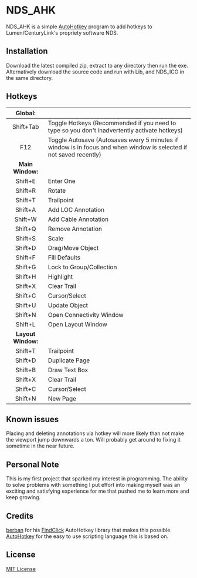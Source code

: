 # NDS_AHK

NDS_AHK is a simple [AutoHotkey](https://github.com/AutoHotkey/AutoHotkey) program to add hotkeys to Lumen/CenturyLink's propriety software NDS.

## Installation

Download the latest compiled zip, extract to any directory then run the exe. Alternatively download the source code and run with Lib, and NDS_ICO in the same directory.

## Hotkeys
| **Global:** |  |
|:---:|---|
| Shift+Tab | Toggle Hotkeys (Recommended if you need to type so you don't inadvertently activate hotkeys) |
| F12 | Toggle Autosave (Autosaves every 5 minutes if window is in focus and when window is selected if not saved recently) |
| **Main Window:** |  |
| Shift+E | Enter One |
| Shift+R | Rotate |
| Shift+T | Trailpoint |
| Shift+A | Add LOC Annotation |
| Shift+W | Add Cable Annotation |
| Shift+Q | Remove Annotation |
| Shift+S | Scale |
| Shift+D | Drag/Move Object |
| Shift+F | Fill Defaults |
| Shift+G | Lock to Group/Collection |
| Shift+H | Highlight |
| Shift+X | Clear Trail |
| Shift+C | Cursor/Select |
| Shift+U | Update Object |
| Shift+N | Open Connectivity Window |
| Shift+L | Open Layout Window |
| **Layout Window:** |  |
| Shift+T | Trailpoint |
| Shift+D | Duplicate Page |
| Shift+B | Draw Text Box |
| Shift+X | Clear Trail |
| Shift+C | Cursor/Select |
| Shift+N | New Page |

## Known issues

Placing and deleting annotations via hotkey will more likely than not make the viewport jump downwards a ton. Will probably get around to fixing it sometime in the near future.

## Personal Note

This is my first project that sparked my interest in programming. The ability to solve problems with something I put effort into making myself was an exciting and satisfying experience for me that pushed me to learn more and keep growing.

## Credits
[berban](https://github.com/berban) for his [FindClick](https://github.com/berban/FindClick) AutoHotkey library that makes this possible.  
[AutoHotkey](https://github.com/AutoHotkey/AutoHotkey) for the easy to use scripting language this is based on.
## License
[MIT License](https://choosealicense.com/licenses/mit/)